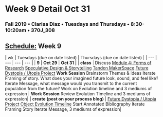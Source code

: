 # Week 9 Detail Oct 31

### Fall 2019 • Clarisa Diaz • Tuesdays and Thursdays • 8:30-10:20am • 370J_308

## [Schedule:](./) Week 9

| wk | Tuesdays \(due on date listed\) | Thursdays \(due on date listed\) |
| --- | --- | --- | --- |
| **9** | **Oct 29** | **Oct 31** |
| **class** | Discuss  [Module 4: Forms of Research](http://teaching.polishedsolid.com/ip/mod4/content/index.html) [Speculative Design & Storytelling](https://extrapolationfactory.com/Homepage) [Tandon MakerSpace](http://engineering.nyu.edu/life/student-resources/makerspace) [Future Dystopia / Utopia Project](future-dystopia-utopia-project.md) **Work Session** Brainstorm Themes & Ideas Iterate Framing of story. What does your imagined future look, sound, and feel like?  Iterate Message, what message would you transmit to the current population from the future?  Work on Evolution timeline and 3 mediums of expression   |  **Work Session** Review Evolution Timeline and 3 mediums of expression|
| **create \(post on your process blog\)** |  [Future Dystopia / Utopia Project](future-dystopia-utopia-project.md) [Object Evolution Timeline](evolution-timeline.md) Start Annotated Bibliography Iterate Framing Story Iterate Message, 3 mediums of expression| 

